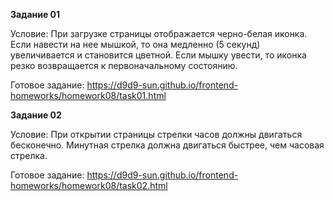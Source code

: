 **Задание 01**

Условие: При загрузке страницы отображается черно-белая иконка. Если навести на нее мышкой, то она медленно (5 секунд) увеличивается и становится цветной. Если мышку увести, то иконка резко возвращается к первоначальному состоянию. 

Готовое задание: https://d9d9-sun.github.io/frontend-homeworks/homework08/task01.html

**Задание 02**

Условие: При открытии страницы стрелки часов должны двигаться бесконечно. Минутная стрелка должна двигаться быстрее, чем часовая стрелка.

Готовое задание: https://d9d9-sun.github.io/frontend-homeworks/homework08/task02.html